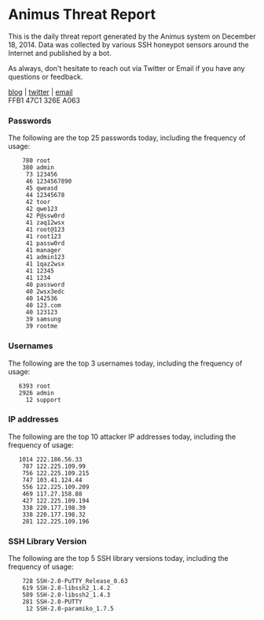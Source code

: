 # Animus Threat Report

This is the daily threat report generated by the Animus system on December 18, 2014. Data was collected by various SSH honeypot sensors around the Internet and published by a bot.  

As always, don't hesitate to reach out via Twitter or Email if you have any questions or feedback.  

[blog](http://morris.guru) | [twitter](https://twitter.com/andrew___morris) | [email](mailto:andrew@morris.guru)  
FFB1 47C1 326E A063  
### Passwords
The following are the top 25 passwords today, including the frequency of usage:
```
    780 root
    380 admin
     73 123456
     46 1234567890
     45 qweasd
     44 12345678
     42 toor
     42 qwe123
     42 P@ssw0rd
     41 zaq12wsx
     41 root@123
     41 root123
     41 passw0rd
     41 manager
     41 admin123
     41 1qaz2wsx
     41 12345
     41 1234
     40 password
     40 2wsx3edc
     40 142536
     40 123.com
     40 123123
     39 samsung
     39 rootme
```

### Usernames
The following are the top 3 usernames today, including the frequency of usage:
```
   6393 root
   2926 admin
     12 support
```

### IP addresses
The following are the top 10 attacker IP addresses today, including the frequency of usage:
```
   1014 222.186.56.33
    787 122.225.109.99
    756 122.225.109.215
    747 103.41.124.44
    556 122.225.109.209
    469 117.27.158.88
    427 122.225.109.194
    338 220.177.198.39
    338 220.177.198.32
    281 122.225.109.196
```

### SSH Library Version
The following are the top 5 SSH library versions today, including the frequency of usage:
```
    728 SSH-2.0-PuTTY_Release_0.63
    619 SSH-2.0-libssh2_1.4.2
    589 SSH-2.0-libssh2_1.4.3
    281 SSH-2.0-PUTTY
     12 SSH-2.0-paramiko_1.7.5
```
